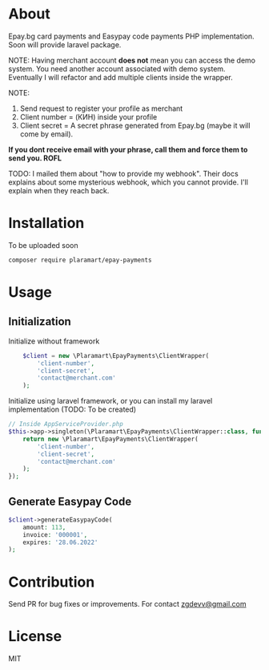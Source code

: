 # About

Epay.bg card payments and Easypay code payments PHP implementation. Soon will provide laravel package.

NOTE: Having merchant account **does not** mean you can access the demo system. You need another account associated with
demo system. Eventually I will refactor and add multiple clients inside the wrapper.

NOTE:

1. Send request to register your profile as merchant
2. Client number = (КИН) inside your profile
3. Client secret = A secret phrase generated from Epay.bg (maybe it will come by email).

**If you dont receive email with your phrase, call them and force them to send you. ROFL**

TODO: I mailed them about "how to provide my webhook". Their docs explains about some mysterious webhook, which you
cannot provide. I'll explain when they reach back.

# Installation

To be uploaded soon

```bash
composer require plaramart/epay-payments
```

# Usage

## Initialization

Initialize without framework

```php 
    $client = new \Plaramart\EpayPayments\ClientWrapper(
        'client-number',
        'client-secret',
        'contact@merchant.com'
    );
```

Initialize using laravel framework, or you can install my laravel implementation (TODO: To be created)

```php
// Inside AppServiceProvider.php
$this->app->singleton(\Plaramart\EpayPayments\ClientWrapper::class, function () {    
    return new \Plaramart\EpayPayments\ClientWrapper(
        'client-number',
        'client-secret',
        'contact@merchant.com'
    );
});
```

## Generate Easypay Code

```php
$client->generateEasypayCode(
    amount: 113, 
    invoice: '000001', 
    expires: '28.06.2022'
);
```

# Contribution

Send PR for bug fixes or improvements. For contact zgdevv@gmail.com

# License

MIT
